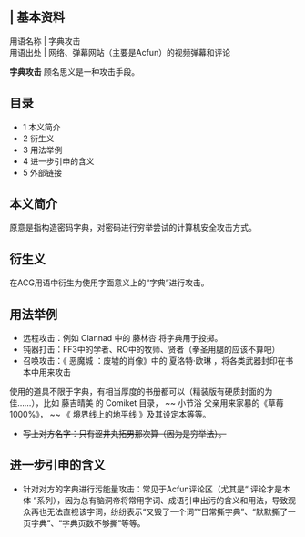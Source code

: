 |  **基本资料**  
---  
用语名称  |  字典攻击   
用语出处  |  网络、弹幕网站（主要是Acfun）的视频弹幕和评论   
  
**字典攻击** 顾名思义是一种攻击手段。

##  目录

  * 1  本义简介 
  * 2  衍生义 
  * 3  用法举例 
  * 4  进一步引申的含义 
  * 5  外部链接 

##  本义简介

原意是指构造密码字典，对密码进行穷举尝试的计算机安全攻击方式。

##  衍生义

在ACG用语中衍生为使用字面意义上的“字典”进行攻击。

##  用法举例

  * 远程攻击：例如  Clannad  中的  藤林杏  将字典用于投掷。 
  * 钝器打击：FF3中的学者、RO中的牧师、贤者（拳圣用腿的应该不算吧） 
  * 召唤攻击：《  恶魔城  ：废墟的肖像》中的  夏洛特·欧琳  ，将各类武器封印在书本中用来攻击 

使用的道具不限于字典，有相当厚度的书册都可以（精装版有硬质封面的为佳……），比如  藤吉晴美  的  Comiket  目录， ~~ 小节浴
父亲用来家暴的《草莓1000%》， ~~ 《  境界线上的地平线  》及其设定本等等。

  * ~~写上对方名字：只有涩井丸拓男那次算（因为是穷举法）。~~

##  进一步引申的含义

  * 针对对方的字典进行污能量攻击：常见于Acfun评论区（尤其是“  评论才是本体  ”系列），因为总有脑洞帝将常用字词、成语引申出污的含义和用法，导致观众再也无法直视该字词，纷纷表示“又毁了一个词”“日常撕字典”、“默默撕了一页字典”、“字典页数不够撕”等等。 